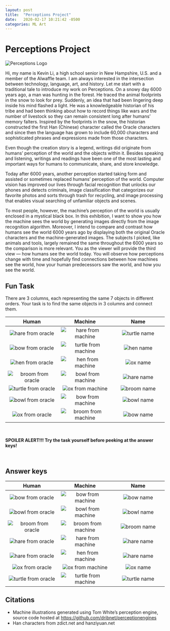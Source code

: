 ```yaml
---
layout: post
title:  "Perceptions Project"
date:   2020-02-17 10:21:42 -0500
categories: ML Art
---
```

# Perceptions Project

![Perceptions Logo]({{site.baseurl}}/assets/images/2020-03-04-Perceptions-Project/Perceptions_logo.jpg)

Hi, my name is Kevin Li, a high school senior in New Hampshire, U.S. and a member of the AIwaffle team. I am always interested in the intersection between technology, language, art, and history. Let me start with a traditional tale to introduce my work on Perceptions. On a snowy day 6000 years ago, a man was hunting in the forest. He traced the animal footprints in the snow to look for prey. Suddenly, an idea that had been lingering deep inside his mind flashed a light. He was a knowledgeable historian of his tribe and had been thinking about how to record things like wars and the number of livestock so they can remain consistent long after humans’ memory falters. Inspired by the footprints in the snow, the historian constructed the first Han (Chinese) character called the Oracle characters and since then the language has grown to include 60,000 characters and sophisticated phrases and expressions made from those characters.

Even though the creation story is a legend, writings did originate from humans’ perception of the world and the objects within it. Besides speaking and listening, writings and readings have been one of the most lasting and important ways for humans to communicate, share, and store knowledge.

Today after 6000 years, another perception started taking form and assisted or sometimes replaced humans’ perception of the world. Computer vision has improved our lives through facial recognition that unlocks our phones and detects criminals, image classification that categorizes our favorite photos and sorts through trash for recycling, and image processing that enables visual searching of unfamiliar objects and scenes.

To most people, however, the machine’s perception of the world is usually enclosed in a mystical black box. In this exhibition, I want to show you how the machine sees the world by generating images directly from the image recognition algorithm. Moreover, I intend to compare and contrast how humans see the world 6000 years ago by displaying both the original Oracle characters and the machine-generated images. The subjects I picked, like animals and tools, largely remained the same throughout the 6000 years so the comparison is more relevant. You as the viewer will provide the third view — how humans see the world today. You will observe how perceptions change with time and hopefully find connections between how machines see the world, how your human predecessors saw the world, and how you see the world.

<style>
table th:first-of-type {
    width: 33.33%;
}
table th:nth-of-type(2) {
    width: 33.33%;
}
table th:nth-of-type(3) {
    width: 33.33%;
}
}
</style>

## Fun Task
There are 3 columns, each representing the same 7 objects in different orders.
Your task is to find the same objects in 3 columns and connect them.

| Human | Machine | Name |
|:---------:|:-------:|:------:|
![hare from oracle]({{site.baseurl}}/assets/images/2020-03-04-Perceptions-Project/human_perceptions/hare.svg)|![hare from machine]({{site.baseurl}}/assets/images/2020-03-04-Perceptions-Project/machine_perceptions/hare.png) | ![turtle name]({{site.baseurl}}/assets/images/2020-03-04-Perceptions-Project/names/turtle.jpg)|
![bow from oracle]({{site.baseurl}}/assets/images/2020-03-04-Perceptions-Project/human_perceptions/bow.svg) |![turtle from machine]({{site.baseurl}}/assets/images/2020-03-04-Perceptions-Project/machine_perceptions/turtle.png) |![hen name]({{site.baseurl}}/assets/images/2020-03-04-Perceptions-Project/names/hen.jpg)|
![hen from oracle]({{site.baseurl}}/assets/images/2020-03-04-Perceptions-Project/human_perceptions/hen.svg) |![hen from machine]({{site.baseurl}}/assets/images/2020-03-04-Perceptions-Project/machine_perceptions/hen.png) |![ox name]({{site.baseurl}}/assets/images/2020-03-04-Perceptions-Project/names/ox.jpg)|
![broom from oracle]({{site.baseurl}}/assets/images/2020-03-04-Perceptions-Project/human_perceptions/broom.svg) |![bowl from machine]({{site.baseurl}}/assets/images/2020-03-04-Perceptions-Project/machine_perceptions/bowl.png) |![hare name]({{site.baseurl}}/assets/images/2020-03-04-Perceptions-Project/names/hare.jpg)|
![turtle from oracle]({{site.baseurl}}/assets/images/2020-03-04-Perceptions-Project/human_perceptions/turtle.svg) |![ox from machine]({{site.baseurl}}/assets/images/2020-03-04-Perceptions-Project/machine_perceptions/ox.png) |![broom name]({{site.baseurl}}/assets/images/2020-03-04-Perceptions-Project/names/broom.jpg)|
![bowl from oracle]({{site.baseurl}}/assets/images/2020-03-04-Perceptions-Project/human_perceptions/bowl.svg) |![bow from machine]({{site.baseurl}}/assets/images/2020-03-04-Perceptions-Project/machine_perceptions/bow.png) | ![bowl name]({{site.baseurl}}/assets/images/2020-03-04-Perceptions-Project/names/bowl.jpg)|
![ox from oracle]({{site.baseurl}}/assets/images/2020-03-04-Perceptions-Project/human_perceptions/ox.svg) |![broom from machine]({{site.baseurl}}/assets/images/2020-03-04-Perceptions-Project/machine_perceptions/broom.png) |![bow name]({{site.baseurl}}/assets/images/2020-03-04-Perceptions-Project/names/bow.jpg)|

<br/>

**SPOILER ALERT!!! Try the task yourself before peeking at the answer keys!**

<br/>

## Answer keys

| Human | Machine | Name |
|:---------:|:-------:|:------:|
![bow from oracle]({{site.baseurl}}/assets/images/2020-03-04-Perceptions-Project/human_perceptions/bow.svg)|![bow from machine]({{site.baseurl}}/assets/images/2020-03-04-Perceptions-Project/machine_perceptions/bow.png) | ![bow name]({{site.baseurl}}/assets/images/2020-03-04-Perceptions-Project/names/bow.jpg)|
![bowl from oracle]({{site.baseurl}}/assets/images/2020-03-04-Perceptions-Project/human_perceptions/bowl.svg) |![bowl from machine]({{site.baseurl}}/assets/images/2020-03-04-Perceptions-Project/machine_perceptions/bowl.png) |![bowl name]({{site.baseurl}}/assets/images/2020-03-04-Perceptions-Project/names/bowl.jpg)|
![broom from oracle]({{site.baseurl}}/assets/images/2020-03-04-Perceptions-Project/human_perceptions/broom.svg) |![broom from machine]({{site.baseurl}}/assets/images/2020-03-04-Perceptions-Project/machine_perceptions/broom.png) |![broom name]({{site.baseurl}}/assets/images/2020-03-04-Perceptions-Project/names/broom.jpg)|
![hare from oracle]({{site.baseurl}}/assets/images/2020-03-04-Perceptions-Project/human_perceptions/hare.svg) |![hare from machine]({{site.baseurl}}/assets/images/2020-03-04-Perceptions-Project/machine_perceptions/hare.png) |![hare name]({{site.baseurl}}/assets/images/2020-03-04-Perceptions-Project/names/hare.jpg)|
![hare from oracle]({{site.baseurl}}/assets/images/2020-03-04-Perceptions-Project/human_perceptions/hen.svg) |![hen from machine]({{site.baseurl}}/assets/images/2020-03-04-Perceptions-Project/machine_perceptions/hen.png) |![hare name]({{site.baseurl}}/assets/images/2020-03-04-Perceptions-Project/names/hen.jpg)|
![ox from oracle]({{site.baseurl}}/assets/images/2020-03-04-Perceptions-Project/human_perceptions/ox.svg) |![ox from machine]({{site.baseurl}}/assets/images/2020-03-04-Perceptions-Project/machine_perceptions/ox.png) | ![ox name]({{site.baseurl}}/assets/images/2020-03-04-Perceptions-Project/names/ox.jpg)|
![turtle from oracle]({{site.baseurl}}/assets/images/2020-03-04-Perceptions-Project/human_perceptions/turtle.svg) |![turtle from machine]({{site.baseurl}}/assets/images/2020-03-04-Perceptions-Project/machine_perceptions/turtle.png) |![turtle name]({{site.baseurl}}/assets/images/2020-03-04-Perceptions-Project/names/turtle.jpg)|

## Citations

- Machine illustrations generated using Tom White’s perception engine, source code hosted at https://github.com/dribnet/perceptionengines
- Han characters from zdict.net and hanziyuan.net
